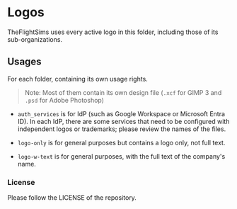 # Logos

TheFlightSims uses every active logo in this folder, including those of its sub-organizations.

## Usages

For each folder, containing its own usage rights.

> Note: Most of them contain its own design file (`.xcf` for GIMP 3 and `.psd` for Adobe Photoshop)

* `auth_services` is for IdP (such as Google Workspace or Microsoft Entra ID). In each IdP, there are some services that need to be configured with independent logos or trademarks; please review the names of the files.

* `logo-only` is for general purposes but contains a logo only, not full text.

* `logo-w-text` is for general purposes, with the full text of the company's name.

### License

Please follow the LICENSE of the repository.
